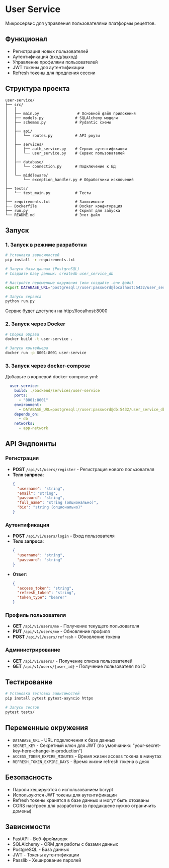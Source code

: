# User Service

Микросервис для управления пользователями платформы рецептов.

## Функционал

- Регистрация новых пользователей
- Аутентификация (вход/выход)
- Управление профилями пользователей
- JWT токены для аутентификации
- Refresh токены для продления сессии

## Структура проекта

```
user-service/
├── src/
│   │
│   ├── main.py                 # Основной файл приложения
│   ├── models.py              # SQLAlchemy модели
│   ├── schemas.py             # Pydantic схемы
│   │
│   ├── api/
│   │   └── routes.py          # API роуты
│   │
│   ├── services/
│   │   ├── auth_service.py    # Сервис аутентификации
│   │   └── user_service.py    # Сервис пользователей
│   │
│   ├── database/
│   │   └── connection.py      # Подключение к БД
│   │
│   └── middleware/
│       └── exception_handler.py # Обработчики исключений
│   
├── tests/
│   └── test_main.py           # Тесты
│   
├── requirements.txt           # Зависимости
├── Dockerfile                 # Docker конфигурация
├── run.py                     # Скрипт для запуска
└── README.md                  # Этот файл
```

## Запуск

### 1. Запуск в режиме разработки

```bash
# Установка зависимостей
pip install -r requirements.txt

# Запуск базы данных (PostgreSQL)
# Создайте базу данных: createdb user_service_db

# Настройте переменные окружения (или создайте .env файл)
export DATABASE_URL="postgresql://user:password@localhost:5432/user_service_db"

# Запуск сервиса
python run.py
```

Сервис будет доступен на http://localhost:8000

### 2. Запуск через Docker

```bash
# Сборка образа
docker build -t user-service .

# Запуск контейнера
docker run -p 8001:8001 user-service
```

### 3. Запуск через docker-compose

Добавьте в корневой docker-compose.yml:

```yaml
  user-service:
    build: ./backend/services/user-service
    ports:
      - "8001:8001"
    environment:
      - DATABASE_URL=postgresql://user:password@db:5432/user_service_db
    depends_on:
      - db
    networks:
      - app-network
```

## API Эндпоинты

### Регистрация
- **POST** `/api/v1/users/register` - Регистрация нового пользователя
- **Тело запроса**: 
  ```json
  {
    "username": "string",
    "email": "string",
    "password": "string",
    "full_name": "string (опционально)",
    "bio": "string (опционально)"
  }
  ```

### Аутентификация
- **POST** `/api/v1/users/login` - Вход пользователя
- **Тело запроса**:
  ```json
  {
    "username": "string",
    "password": "string"
  }
  ```
- **Ответ**:
  ```json
  {
    "access_token": "string",
    "refresh_token": "string",
    "token_type": "bearer"
  }
  ```

### Профиль пользователя
- **GET** `/api/v1/users/me` - Получение текущего пользователя
- **PUT** `/api/v1/users/me` - Обновление профиля
- **POST** `/api/v1/users/refresh` - Обновление токена

### Администрирование
- **GET** `/api/v1/users/` - Получение списка пользователей
- **GET** `/api/v1/users/{user_id}` - Получение пользователя по ID

## Тестирование

```bash
# Установка тестовых зависимостей
pip install pytest pytest-asyncio httpx

# Запуск тестов
pytest tests/
```

## Переменные окружения

- `DATABASE_URL` - URL подключения к базе данных
- `SECRET_KEY` - Секретный ключ для JWT (по умолчанию: "your-secret-key-here-change-in-production")
- `ACCESS_TOKEN_EXPIRE_MINUTES` - Время жизни access токена в минутах
- `REFRESH_TOKEN_EXPIRE_DAYS` - Время жизни refresh токена в днях

## Безопасность

- Пароли хешируются с использованием bcrypt
- Используются JWT токены для аутентификации
- Refresh токены хранятся в базе данных и могут быть отозваны
- CORS настроен для разработки (в продакшене нужно ограничить домены)

## Зависимости

- FastAPI - Веб-фреймворк
- SQLAlchemy - ORM для работы с базами данных
- PostgreSQL - База данных
- JWT - Токены аутентификации
- Passlib - Хеширование паролей